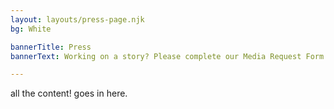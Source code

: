 ```yaml
---
layout: layouts/press-page.njk
bg: White

bannerTitle: Press
bannerText: Working on a story? Please complete our Media Request Form and a member of our Communications team will get back to you as soon as possible.

---
```


all the content! goes in here. 
